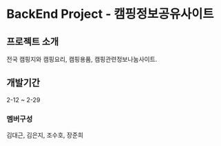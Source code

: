 # BackEnd Project - 캠핑정보공유사이트

## 프로젝트 소개
전국 캠핑지와 캠핑요리, 캠핑용품, 캠핑관련정보나눔사이트.

## 개발기간
2-12 ~ 2-29

### 멤버구성
김대근, 김은지, 조수호, 장준희
